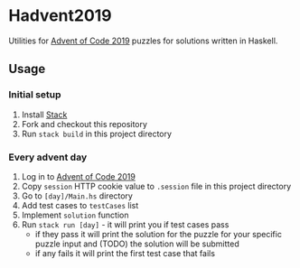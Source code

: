 # Hadvent2019

Utilities for [Advent of Code 2019](https://adventofcode.com/2019) puzzles for solutions written in Haskell.

## Usage

### Initial setup

1. Install [Stack](https://docs.haskellstack.org/en/stable/README/)
1. Fork and checkout this repository
1. Run `stack build` in this project directory

### Every advent day

1. Log in to [Advent of Code 2019](https://adventofcode.com/2019/auth/login)
1. Copy `session` HTTP cookie value to `.session` file in this project directory
1. Go to `[day]/Main.hs` directory
1. Add test cases to `testCases` list
1. Implement `solution` function
1. Run `stack run [day]` - it will print you if test cases pass
    * if they pass it will print the solution for the puzzle for your specific puzzle input and (TODO) the solution will be submitted
    * if any fails it will print the first test case that fails
